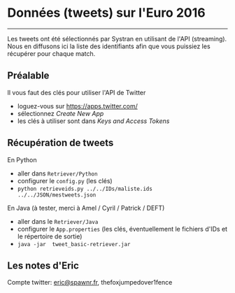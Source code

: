 # Données (tweets) sur l'Euro 2016
----------------------------------

Les tweets ont été sélectionnés par Systran en utilisant de l'API (streaming). Nous en diffusons ici la liste des identifiants afin que vous puissiez les récupérer pour chaque match.

## Préalable

Il vous faut des clés pour utiliser l'API de Twitter
- loguez-vous sur https://apps.twitter.com/
- sélectionnez *Create New App*
- les clés à utiliser sont dans *Keys and Access Tokens*

## Récupération de tweets

En Python
- aller dans `Retriever/Python`
- configurer le `config.py` (les clés)
- `python retrieveids.py ../../IDs/maliste.ids ../../JSON/mestweets.json`

En Java (à tester,  merci à Amel / Cyril / Patrick / DEFT)
- aller dans le `Retriever/Java`
- configurer le `App.properties` (les clés, éventuellement le fichiers d'IDs et le répertoire de sortie)
- `java -jar  tweet_basic-retriever.jar`

## Les notes d'Eric
Compte twitter: eric@spawnr.fr, thefoxjumpedover1fence


